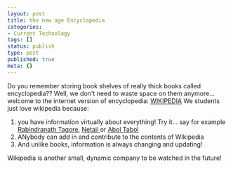 ```yaml
---
layout: post
title: the new age Encyclopedia
categories:
- Current Technology
tags: []
status: publish
type: post
published: true
meta: {}
---
```

Do you remember storing book shelves of really thick books called encyclopedia?? Well, we don't need to waste space on them anymore... welcome to the internet version of encyclopedia: [WIKIPEDIA](http://en.wikipedia.org/wiki/Main_Page) We students just love wikipedia because:

1. you have information virtually about everything! Try it... say for example [Rabindranath Tagore](http://en.wikipedia.org/wiki/Tagore), [Netaji ](http://en.wikipedia.org/wiki/Netaji)or [Abol Tabol](http://en.wikipedia.org/wiki/Abol_Tabol)
2. ANybody can add in and contribute to the contents of WIkipedia
3. And unlike books, information is always changing and updating!

Wikipedia is another small, dynamic company to be watched in the future!

